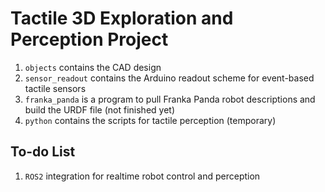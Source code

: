# Tactile 3D Exploration and Perception Project

1. `objects` contains the CAD design
2. `sensor_readout` contains the Arduino readout scheme for event-based tactile sensors
3. `franka_panda` is a program to pull Franka Panda robot descriptions and build the URDF file (not finished yet)
4. `python` contains the scripts for tactile perception (temporary)

## To-do List
1. `ROS2` integration for realtime robot control and perception